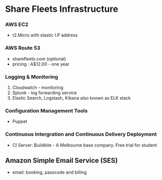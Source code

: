 # Share Fleets Infrastructure

### AWS EC2
* t2.Micro with elastic I.P address

### AWS Route 53
* sharefleets.com (optional)
* pricing : A$12.00 - one year

### Logging & Monitoring
1. Cloudwatch - monitoring
2. Splunk - log forwarding service 
3. Elastic Search, Logstash, Kibana also known as ELK stack 

### Configuration Management Tools
* Puppet

### Continuous Intergration and Continuous Delivery Deployment
* CI Server: Buildkite - A Melbourne base company. Free trial for student

## Amazon Simple Email Service (SES)
* email:  booking, passcode and billing


